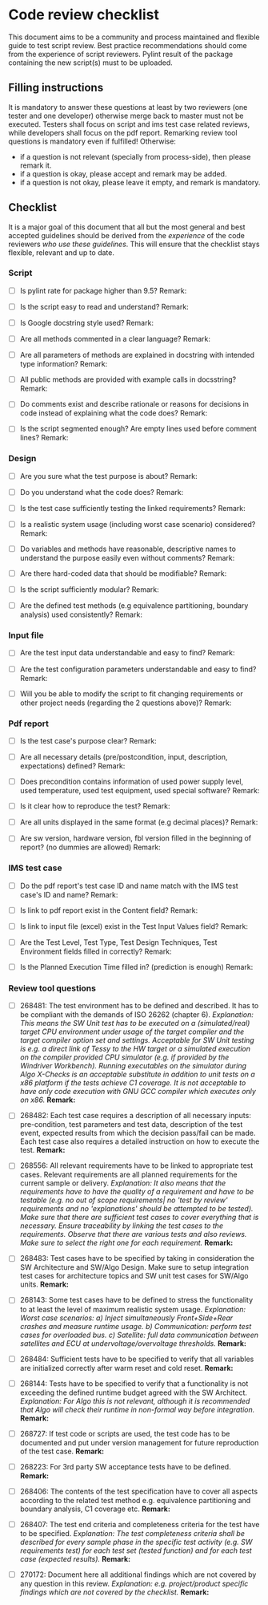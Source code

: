 # Code review checklist

This document aims to be a community and process maintained and flexible guide to test script review.
Best practice recommendations should come from the experience of script reviewers.
Pylint result of the package containing the new script(s) must to be uploaded.

## Filling instructions

It is mandatory to answer these questions at least by two reviewers (one tester and one developer) otherwise merge back to master must not be executed.
Testers shall focus on script and ims test case related reviews, while developers shall focus on the pdf report.
Remarking review tool questions is mandatory even if fulfilled!
Otherwise:
* if a question is not relevant (specially from process-side), then please remark it.
* if a question is okay, please accept and remark may be added.
* if a question is not okay, please leave it empty, and remark is mandatory.


## Checklist

It is a major goal of this document that all but the most general and
best accepted guidelines should be derived from the *experience* of the code
reviewers *who use these guidelines*. This will ensure that the checklist
stays flexible, relevant and up to date.

### Script

- [ ] Is pylint rate for package higher than 9.5?
	Remark:
	
- [ ] Is the script easy to read and understand?
	Remark:
	
- [ ] Is Google docstring style used?
	Remark:
	
- [ ] Are all methods commented in a clear language?
	Remark:
	
- [ ] Are all parameters of methods are explained in docstring with intended type information?
	Remark:
	
- [ ] All public methods are provided with example calls in docsstring?
	Remark:
	
- [ ] Do comments exist and describe rationale or reasons for decisions in code instead of explaining what the code does?
	Remark:
	
- [ ] Is the script segmented enough? Are empty lines used before comment lines?
	Remark:

### Design

- [ ] Are you sure what the test purpose is about?
	Remark:
	
- [ ] Do you understand what the code does?
	Remark:
	
- [ ] Is the test case sufficiently testing the linked requirements?
	Remark:
	
- [ ] Is a realistic system usage (including worst case scenario) considered?
	Remark:
	
- [ ] Do variables and methods have reasonable, descriptive names to understand the purpose easily even without comments?
	Remark:
	
- [ ] Are there hard-coded data that should be modifiable?
	Remark:
	
- [ ] Is the script sufficiently modular?
	Remark:
	
- [ ] Are the defined test methods (e.g equivalence partitioning, boundary analysis) used consistently?
	Remark:
	
### Input file

- [ ] Are the test input data understandable and easy to find?
	Remark:
	
- [ ] Are the test configuration parameters understandable and easy to find?
	Remark:
	
- [ ] Will you be able to modify the script to fit changing requirements or other project needs (regarding the 2 questions above)? 
	Remark:
	
### Pdf report

- [ ] Is the test case's purpose clear?
	Remark:
	
- [ ] Are all necessary details (pre/postcondition, input, description, expectations) defined?
	Remark:
	
- [ ] Does precondition contains information of used power supply level, used temperature, used test equipment, used special software?
	Remark:
	
- [ ] Is it clear how to reproduce the test?
	Remark:
	
- [ ] Are all units displayed in the same format (e.g decimal places)?
	Remark:
	
- [ ] Are sw version, hardware version, fbl version filled in the beginning of report? (no dummies are allowed)
	Remark:
	

### IMS test case

- [ ] Do the pdf report's test case ID and name match with the IMS test case's ID and name?
	Remark:
	
- [ ] Is link to pdf report exist in the Content field?
	Remark:
	
- [ ] Is link to input file (excel) exist in the Test Input Values field?
	Remark:
	
- [ ] Are the Test Level, Test Type, Test Design Techniques, Test Environment fields filled in correctly?
	Remark:
	
- [ ] Is the Planned Execution Time filled in? (prediction is enough)
	Remark:

### Review tool questions

 - [ ] 268481: The test environment has to be defined and described. It has to be compliant with the demands of ISO 26262 (chapter 6).
	*Explanation: This means the SW Unit test has to be executed on a (simulated/real) target CPU environment under usage of the target compiler and the target compiler option set and settings. Acceptable for SW Unit testing is e.g. a direct link of Tessy to the HW target or a simulated execution on the compiler provided CPU simulator (e.g. if provided by the Windriver Workbench). Running executables on the simulator during Algo X-Checks is an acceptable substitute in addition to unit tests on a x86 platform if the tests achieve C1 coverage. It is not acceptable to have only code execution with GNU GCC compiler which executes only on x86.*
	**Remark:**
	
 - [ ] 268482: Each test case requires a description of all necessary inputs: pre-condition, test parameters and test data, description of the test event, expected results from which the decision pass/fail can be made. Each test case also requires a detailed instruction on how to execute the test.
	**Remark:**
	
 - [ ] 268556: All relevant requirements have to be linked to appropriate test cases. Relevant requirements are all planned requirements for the current sample or delivery. 
	*Explanation: It also means that the requirements have to have the quality of a requirement and have to be testable (e.g. no out of scope requirements| no 'test by review' requirements and no 'explanations' should be attempted to be tested).  Make sure that there are sufficient test cases to cover everything that is necessary. Ensure traceability by linking the test cases to the requirements. Observe that there are various tests and also reviews. Make sure to select the right one for each requirement.*
	**Remark:**
	
 - [ ] 268483: Test cases have to be specified by taking in consideration the SW Architecture and SW/Algo Design. Make sure to setup integration test cases for architecture topics and SW unit test cases for SW/Algo units.
	**Remark:**
	
 - [ ] 268143: Some test cases have to be defined to stress the functionality to at least the level of maximum realistic system usage.
	*Explanation: Worst case scenarios:
	  a) Inject simultaneously Front+Side+Rear crashes and measure runtime usage.
	  b) Communication: perform test cases for overloaded bus.
	  c) Satellite: full data communication between satellites and ECU at undervoltage/overvoltage thresholds.*
	**Remark:**
	
 - [ ] 268484: Sufficient tests have to be specified to verify that all variables are initialized correctly after warm reset and cold reset.
	**Remark:**
	
 - [ ] 268144: Tests have to be specified to verify that a functionality is not exceeding the defined runtime budget agreed with the SW Architect.
	*Explanation: For Algo this is not relevant, although it is recommended that Algo will check their runtime in non-formal way before integration.*
	**Remark:**
	
 - [ ] 268727: If test code or scripts are used, the test code has to be documented and put under version management for future reproduction of the test case.
	**Remark:**
	
 - [ ] 268223: For 3rd party SW acceptance tests have to be defined.
	**Remark:**
	
 - [ ] 268406: The contents of the test specification have to cover all aspects according to the related test method e.g. equivalence partitioning and boundary analysis, C1 coverage etc.
	**Remark:**
	
 - [ ] 268407: The test end criteria and completeness criteria for the test have to be specified.
	*Explanation: The test completeness criteria shall be described for every sample phase in the specific test activity (e.g. SW requirements test) for each test set (tested function) and for each test case (expected results).*
	**Remark:**
	
 - [ ] 270172: Document here all additional findings which are not covered by any question in this review.
	*Explanation: e.g. project/product specific findings which are not covered by the checklist.*
	**Remark:**
